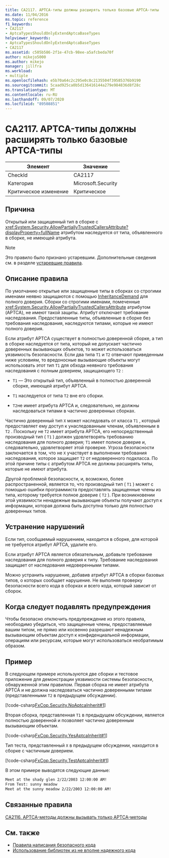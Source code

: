 ```yaml
---
title: CA2117. APTCA-типы должны расширять только базовые APTCA-типы
ms.date: 11/04/2016
ms.topic: reference
f1_keywords:
- CA2117
- AptcaTypesShouldOnlyExtendAptcaBaseTypes
helpviewer_keywords:
- AptcaTypesShouldOnlyExtendAptcaBaseTypes
- CA2117
ms.assetid: c505b586-2f1e-47cb-98ee-a5afcbeda70f
author: mikejo5000
ms.author: mikejo
manager: jillfra
ms.workload:
- multiple
ms.openlocfilehash: e5b70a64c2c295e0c8c2135504f39585376b9190
ms.sourcegitcommit: 5caad925ca0b5d136416144a279e984836d8f28c
ms.translationtype: MT
ms.contentlocale: ru-RU
ms.lasthandoff: 09/07/2020
ms.locfileid: "89508851"
---
```

# <a name="ca2117-aptca-types-should-only-extend-aptca-base-types"></a>CA2117. APTCA-типы должны расширять только базовые APTCA-типы

|Элемент|Значение|
|-|-|
|CheckId|CA2117|
|Категория|Microsoft.Security|
|Критическое изменение|Критическое|

## <a name="cause"></a>Причина
Открытый или защищенный тип в сборке с <xref:System.Security.AllowPartiallyTrustedCallersAttribute?displayProperty=fullName> атрибутом наследуется от типа, объявленного в сборке, не имеющей атрибута.

> [!NOTE]
> Это правило было признано устаревшим. Дополнительные сведения см. в разделе [устаревшие правила](fxcop-unported-deprecated-rules.md).

## <a name="rule-description"></a>Описание правила

По умолчанию открытые или защищенные типы в сборках со строгими именами неявно защищаются с помощью [InheritanceDemand](xref:System.Security.Permissions.SecurityAction#System_Security_Permissions_SecurityAction_InheritanceDemand) для полного доверия. Сборки со строгими именами, помеченные <xref:System.Security.AllowPartiallyTrustedCallersAttribute> атрибутом (APTCA), не имеют такой защиты. Атрибут отключает требование наследования. Предоставленные типы, объявленные в сборке без требования наследования, наследуются типами, которые не имеют полного доверия.

Если атрибут APTCA существует в полностью доверенной сборке, а тип в сборке наследуется от типа, который не допускает частично доверенных вызывающих объектов, то может использоваться уязвимость безопасности. Если два типа `T1` и `T2` отвечают приведенным ниже условиям, то вредоносные вызывающие объекты могут использовать этот тип `T1` для обхода неявного требования наследования с полным доверием, защищающего `T2` :

- `T1` — Это открытый тип, объявленный в полностью доверенной сборке, имеющей атрибут APTCA.

- `T1` наследуется от типа `T2` вне его сборки.

- `T2`не имеет атрибута APTCA и, следовательно, не должны наследоваться типами в частично доверенных сборках.

Частично доверенный тип `X` может наследовать от класса `T1` , который предоставляет ему доступ к унаследованным членам, объявленным в `T2` . Поскольку не `T2` имеет атрибута APTCA, его непосредственный производный тип ( `T1` ) должен удовлетворять требованию наследования для полного доверия; `T1` имеет полное доверие и, следовательно, удовлетворяет этой проверке. Угроза безопасности заключается в том, что не `X` участвует в выполнении требования наследования, которое защищает `T2` от недоверенного подкласса. По этой причине типы с атрибутом APTCA не должны расширять типы, которые не имеют атрибута.

Другой проблемой безопасности, и, возможно, более распространенной, является то, что производный тип ( `T1` ) может с помощью ошибки программиста предоставлять защищенные члены из типа, которому требуется полное доверие ( `T2` ). При возникновении этой уязвимости ненадежные вызывающие объекты получают доступ к информации, которая должна быть доступна только для полностью доверенных типов.

## <a name="how-to-fix-violations"></a>Устранение нарушений

Если тип, сообщаемый нарушением, находится в сборке, для которой не требуется атрибут APTCA, удалите его.

Если атрибут APTCA является обязательным, добавьте требование наследования для полного доверия к типу. Требование наследования защищает от наследования недоверенными типами.

Можно устранить нарушение, добавив атрибут APTCA в сборки базовых типов, о которых сообщает нарушение. Не выполняя проверку безопасности всего кода в сборках и всего кода, который зависит от сборок.

## <a name="when-to-suppress-warnings"></a>Когда следует подавлять предупреждения

Чтобы безопасно отключить предупреждение из этого правила, необходимо убедиться, что защищенные члены, предоставляемые вашим типом, не прямо или косвенно разрешают ненадежным вызывающим объектам доступ к конфиденциальной информации, операциям или ресурсам, которые могут использоваться необратимым образом.

## <a name="example"></a>Пример

В следующем примере используются две сборки и тестовое приложение для демонстрации уязвимости системы безопасности, обнаруженной этим правилом. Первая сборка не имеет атрибута APTCA и не должна наследоваться частично доверенными типами (представленными `T2` в предыдущем обсуждении).

[!code-csharp[FxCop.Security.NoAptcaInherit#1](../code-quality/codesnippet/CSharp/ca2117-aptca-types-should-only-extend-aptca-base-types_1.cs)]

Вторая сборка, представленная `T1` в предыдущем обсуждении, является полностью доверенной и позволяет частично доверенным вызывающим объектам.

[!code-csharp[FxCop.Security.YesAptcaInherit#1](../code-quality/codesnippet/CSharp/ca2117-aptca-types-should-only-extend-aptca-base-types_2.cs)]

Тип теста, представленный `X` в предыдущем обсуждении, находится в сборке с частичным доверием.

[!code-csharp[FxCop.Security.TestAptcaInherit#1](../code-quality/codesnippet/CSharp/ca2117-aptca-types-should-only-extend-aptca-base-types_3.cs)]

В этом примере выводятся следующие данные:

```txt
Meet at the shady glen 2/22/2003 12:00:00 AM!
From Test: sunny meadow
Meet at the sunny meadow 2/22/2003 12:00:00 AM!
```

## <a name="related-rules"></a>Связанные правила

[CA2116. APTCA-методы должны вызывать только APTCA-методы](../code-quality/ca2116.md)

## <a name="see-also"></a>См. также

- [Правила написания безопасного кода](/dotnet/standard/security/secure-coding-guidelines)
- [Использование библиотек из не вполне надежного кода](/dotnet/framework/misc/using-libraries-from-partially-trusted-code)
